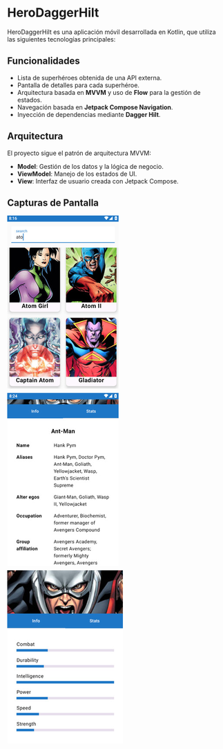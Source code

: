 # HeroDaggerHilt

HeroDaggerHilt es una aplicación móvil desarrollada en Kotlin, que utiliza las siguientes tecnologías principales:

## Funcionalidades
- Lista de superhéroes obtenida de una API externa.
- Pantalla de detalles para cada superhéroe.
- Arquitectura basada en **MVVM** y uso de **Flow** para la gestión de estados.
- Navegación basada en **Jetpack Compose Navigation**.
- Inyección de dependencias mediante **Dagger Hilt**.

## Arquitectura

El proyecto sigue el patrón de arquitectura MVVM:
- **Model**: Gestión de los datos y la lógica de negocio.
- **ViewModel**: Manejo de los estados de UI.
- **View**: Interfaz de usuario creada con Jetpack Compose.

## Capturas de Pantalla
<div style="display: flex; flex-wrap: wrap; gap: 10px;">
    <img src="assets/HDMVVM-search.jpg" alt="search" width="258">
    <img src="assets/HDHMVVM-info.jpg" alt="info" width="258">
    <img src="assets/HDHMVVM-stats.jpg" alt="stats" width="268">
</div>
